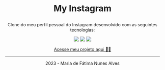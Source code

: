 # <p align="center">My Instagram</p>

<p align="center">Clone do meu perfil pessoal do Instagram desenvolvido com as seguintes tecnologias:

<p align="center"><img src="https://img.shields.io/badge/HTML5-E34F26?style=for-the-badge&logo=html5&logoColor=white">
<img src="https://img.shields.io/badge/CSS3-1572B6?style=for-the-badge&logo=css3&logoColor=white">
<img src="https://img.shields.io/badge/Bootstrap-563D7C?style=for-the-badge&logo=bootstrap&logoColor=white">

<p align="center"><a href="https://my-instagram-eta.vercel.app" target="_blank">Acesse meu projeto aqui 👩‍💻</p></a>
<hr>
<p align="center">2023 - Maria de Fátima Nunes Alves</p>
